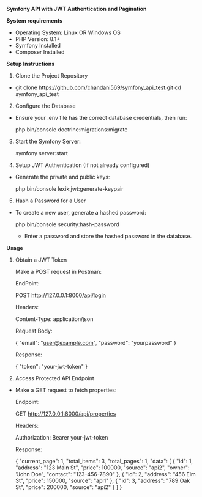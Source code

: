 **Symfony API with JWT Authentication and Pagination**

**System requirements**

- Operating System:  Linux OR Windows OS
- PHP Version: 8.1+
- Symfony Installed
- Composer Installed

 **Setup Instructions**

1. Clone the Project Repository
- git clone https://github.com/chandani569/symfony_api_test.git
cd symfony_api_test
  
2. Configure the Database
- Ensure your .env file has the correct database credentials, then run:
  
  php bin/console doctrine:migrations:migrate
  
3. Start the Symfony Server:
   
    symfony server:start

4. Setup JWT Authentication (If not already configured)
- Generate the private and public keys:
  
  php bin/console lexik:jwt:generate-keypair
  
5. Hash a Password for a User
- To create a new user, generate a hashed password:

  php bin/console security:hash-password
  - Enter a password and store the hashed password in the database.


 **Usage**

1. Obtain a JWT Token
   
   Make a POST request in Postman:

    EndPoint:

    POST http://127.0.0.1:8000/api/login
   
   Headers:
   
   Content-Type: application/json

    Request Body:

    {
    "email": "user@example.com",
    "password": "yourpassword"
    }

    Response:

   {
   "token": "your-jwt-token"
   }
   

2. Access Protected API Endpoint
   
 - Make a GET request to fetch properties:

   Endpoint:

    GET http://127.0.0.1:8000/api/properties

   Headers:

   Authorization: Bearer your-jwt-token

   Response:

   {
   "current_page": 1,
   "total_items": 3,
   "total_pages": 1,
   "data": [
   {
   "id": 1,
   "address": "123 Main St",
   "price": 100000,
   "source": "api2",
   "owner": "John Doe",
   "contact": "123-456-7890"
   },
   {
   "id": 2,
   "address": "456 Elm St",
   "price": 150000,
   "source": "api1"
   },
   {
   "id": 3,
   "address": "789 Oak St",
   "price": 200000,
   "source": "api2"
   }
   ]
   }
